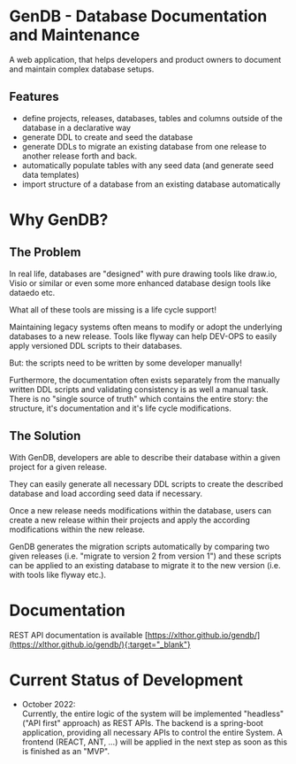 # GenDB - Database Documentation and Maintenance

A web application, that helps developers and product owners to document and maintain complex database setups.

## Features

* define projects, releases, databases, tables and columns outside of the database in a declarative way
* generate DDL to create and seed the database
* generate DDLs to migrate an existing database from one release to another release  forth and back.
* automatically populate tables with any seed data (and generate seed data templates)
* import structure of a database from an existing database automatically

# Why GenDB?

## The Problem

In real life, databases are "designed" with pure drawing tools like draw.io, Visio or similar or even some more enhanced database design tools like dataedo etc. 

What all of these tools are missing is a life cycle support!

Maintaining legacy systems often means to modify or adopt the underlying databases to a new release.
Tools like flyway can help DEV-OPS to easily apply versioned DDL scripts to their databases. 

But: the scripts need to be written by some developer manually!

Furthermore, the documentation often exists separately from the manually written DDL scripts and validating consistency is as well a manual task. There is no "single source of truth" which contains the entire story: the structure, it's documentation and it's life cycle modifications.

## The Solution

With GenDB, developers are able to describe their database within a given project for a given release. 

They can easily generate all necessary DDL scripts to create the described database and load according seed data if necessary.

Once a new release needs modifications within the database, users can create a new release within their projects and 
apply the according modifications within the new release. 

GenDB generates the migration scripts automatically by comparing two given releases (i.e. "migrate to version 2 from version 1") and these scripts 
can be applied to an existing database to migrate it to the new version (i.e. with tools like flyway etc.).

# Documentation

REST API documentation is available [https://xlthor.github.io/gendb/](https://xlthor.github.io/gendb/){:target="_blank"}

# Current Status of Development

* October 2022:<br>
Currently, the entire logic of the system will be implemented "headless" ("API first" approach) as REST APIs. The backend is a spring-boot application, providing all necessary APIs to control the entire System. A frontend (REACT, ANT, ...) will be applied in the next step as soon as this is finished as an "MVP".


